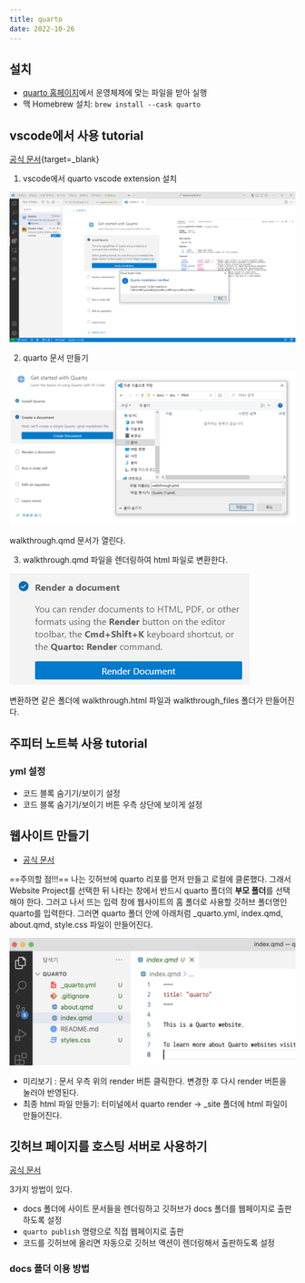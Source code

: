 ```yaml
---
title: quarto
date: 2022-10-26
---
```


## 설치

- [quarto 홈페이지](https://quarto.org/docs/get-started/)에서 운영체제에 맞는 파일을 받아 실행
- 맥 Homebrew 설치: `brew install --cask quarto`

## vscode에서 사용 tutorial

[공식 문서](https://quarto.org/docs/get-started/hello/vscode.html){target=_blank}

1. vscode에서 quarto vscode extension 설치

![익스텐션 설치](./2022-10-26-09-40-33.png)

2. quarto 문서 만들기

![새 문서 만들기](./2022-10-26-09-43-11.png)

walkthrough.qmd 문서가 열린다.

3. walkthrough.qmd 파일을 렌더링하여 html 파일로 변환한다.

![변환](./2022-10-26-11-03-55.png)

변환하면 같은 폴더에 walkthrough.html 파일과 walkthrough_files 폴더가 만들어진다.

## 주피터 노트북 사용 tutorial

### yml 설정

- 코드 블록 숨기기/보이기 설정
- 코드 블록 숨기기/보이기 버튼 우측 상단에 보이게 설정

## 웹사이트 만들기

- [공식 문서](https://quarto.org/docs/websites/)

==주의할 점!!!== 나는 깃허브에 quarto 리포를 먼저 만들고 로컬에 클론했다. 그래서 Website Project를 선택한 뒤 나타는 창에서 반드시 quarto 폴더의 **부모 폴더**를 선택해야 한다. 그러고 나서 뜨는 입력 창에 웹사이트의 홈 폴더로 사용할 깃허브 폴더명인 quarto를 입력한다. 그러면 quarto 폴더 안에 아래처럼 _quarto.yml, index.qmd, about.qmd, style.css 파일이 만들어진다.

![폴더명 입력](./2022-10-28-11-40-25.png)

- 미리보기 : 문서 우측 위의 render 버튼 클릭한다. 변경한 후 다시 render 버튼을 눌러야 반영된다.
- 최종 html 파일 만들기: 터미널에서 quarto render -> _site 폴더에 html 파일이 만들어진다.

## 깃허브 페이지를 호스팅 서버로 사용하기

[공식 문서](https://quarto.org/docs/publishing/github-pages.html)

3가지 방법이 있다.

- docs 폴더에 사이트 문서들을 렌더링하고 깃허브가 docs 폴더를 웹페이지로 출판하도록 설정
- `quarto publish` 명령으로 직접 웹페이지로 출판
- 코드를 깃허브에 올리면 자동으로 깃허브 액션이 렌더링해서 출판하도록 설정

### docs 폴더 이용 방법
